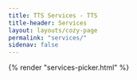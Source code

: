 ```yaml
---
title: TTS Services - TTS
title-header: Services
layout: layouts/cozy-page
permalink: "services/"
sidenav: false
---
```

{% render "services-picker.html" %}

